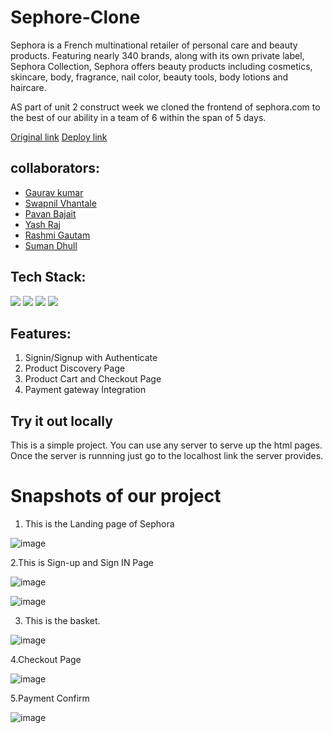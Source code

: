 # Sephore-Clone

Sephora is a French multinational retailer of personal care and beauty products. Featuring nearly 340 brands, along with its own private label, Sephora Collection, Sephora offers beauty products including cosmetics, skincare, body, fragrance, nail color, beauty tools, body lotions and haircare. 

AS part of unit 2 construct week we cloned the frontend of sephora.com to the best of our ability in a team of 6 within the span of 5 days.

[Original link](https://sephora.nnnow.com/)
[Deploy link](https://sephora-nnnow-masai.netlify.app/homepage.html)



## collaborators:
- [Gaurav kumar](https://github.com/erGaurav13)
- [Swapnil Vhantale](https://github.com/spvhantale)
- [Pavan Bajait](https://github.com/pavanbajait)
- [Yash Raj](https://github.com/1301yashraj)
- [Rashmi Gautam](https://github.com/Rashmigautam16)
- [Suman Dhull](https://github.com/dhullsuman)


## Tech Stack:

<p>
   <img src="https://img.icons8.com/color/64/000000/javascript.png"/>
   <img src="https://img.icons8.com/color/64/000000/html-5.png"/>
   <img src="https://img.icons8.com/color/64/000000/css3.png" />
   <img src="https://img.icons8.com/color/64/000000/json.png"/>
</p>

## Features:
1. Signin/Signup with Authenticate 
2. Product Discovery Page
3. Product Cart and Checkout Page
4. Payment gateway Integration 

## Try it out locally
This is a simple project. You can use any server to serve up the html pages. Once the server is runnning just go to the localhost link the server provides.

<h1>Snapshots of our project</h1>

1. This is the Landing page of Sephora

![image](https://github.com/erGaurav13/Sephore-Clone/blob/main/Sephora/Landing%20Page.png)


2.This is Sign-up and Sign IN Page

![image](https://github.com/erGaurav13/Sephore-Clone/blob/main/Sephora/Signup.png)

![image](https://github.com/erGaurav13/Sephore-Clone/blob/main/Sephora/Login%20Page.png)

3. This is the basket.

![image](https://github.com/erGaurav13/Sephore-Clone/blob/main/Sephora/Cart%20Page.png)

4.Checkout Page

![image](https://github.com/erGaurav13/Sephore-Clone/blob/main/Sephora/Screenshot%20(108).png)

5.Payment Confirm

![image](https://github.com/erGaurav13/Sephore-Clone/blob/main/Sephora/Payment.png)
